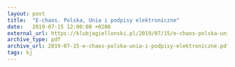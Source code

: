 ```yaml
---
layout: post
title:  "E-chaos. Polska, Unia i podpisy elektroniczne"
date:   2019-07-15 12:00:00 +0200
external_url: https://klubjagiellonski.pl/2019/07/15/e-chaos-polska-unia-i-podpisy-elektroniczne/
archive_type: pdf
archive_url: 2019-07-15-e-chaos-polska-unia-i-podpisy-elektroniczne.pdf
tags: kj
---
```

